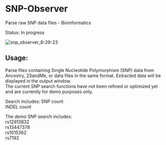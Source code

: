 # SNP-Observer
Parse raw SNP data files - Bioinformatics  

Status: In progress

![snp_observer_8-29-23](https://github.com/kn0w0n3/SNP-Observer/assets/22214754/096ebdc7-bff4-4f5f-8e7d-0b8ca5809adf) 

## Usage:  

Parse files containing Single Nucleotide Polymorphism (SNP) data from Ancestry, 23andMe, or data files in the same format. Extracted data will be displayed in the output window.  
The current SNP search functions have not been refined or optimized yet and are currently for demo purposes only.  

Search includes:
SNP count  
INDEL count  

The demo SNP search includes:   
rs12913832    
rs13447378    
rs1015362    
rs7192      

